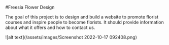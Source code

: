 #Freesia Flower Design 

The goal of this project is to design and build a website to promote florist courses and inspire people to become florists.
It should provide information about what it offers and how to contact us. 

![alt text](/assets/images/Screenshot 2022-10-17 092408.png)


